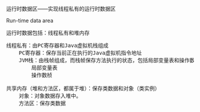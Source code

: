 运行时数据区——实现线程私有的运行时数据区

Run-time data area

运行时数据包括：线程私有和堆内存

<pre>
线程私有：由PC寄存器和Java虚拟机栈组成
    PC寄存器：保存当前正在执行的Java虚拟机指令地址
    JVM栈：由栈帧组成，而栈帧保存方法执行的状态，包括局部变量表和操作数栈
        局部变量表
        操作数桢
        
共享内存（堆和方法区，都属于堆）：保存类数据和对象（类实例）
    对象：对象数据存入堆中。
    方法区：保存类数据
</pre>